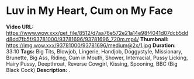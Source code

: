 # Luv in My Heart, Cum on My Face

**Video URL:** https://www.wow.xxx/get_file/8512/d7aa76e572e21a14e98f4041d07dcb5ddd8dd7fb5f/93781000/93781696/93781696_720m.mp4/
**Thumbnail:** https://img.wow.xxx/93781000/93781696/medium@2x/1.jpg
**Duration:** 33:10
**Tags:** Big Tits, Blowjob, Lingerie, Handjob, Doggystyle, Missionary, Brunette, Big Ass, Riding, Cum in Mouth, Shower, Interracial, Pussy Licking, Hairy Pussy, Deepthroat, Reverse Cowgirl, Kissing, Spooning, BBC (Big Black Cock)
**Description:** .